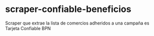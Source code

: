 # scraper-confiable-beneficios
Scraper que extrae la lista de comercios adheridos a una campaña es Tarjeta Confiable BPN
